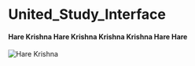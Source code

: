 # United_Study_Interface


#### Hare Krishna Hare Krishna Krishna Krishna Hare Hare
![Hare Krishna](https://user-images.githubusercontent.com/90988390/193420746-6a9bdf7f-3558-40bd-ab13-50a39d617dc6.jpg)
